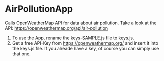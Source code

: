# AirPollutionApp
Calls OpenWeatherMap API for data about air pollution.
Take a look at the API: https://openweathermap.org/api/air-pollution

1. To use the App, rename the keys-SAMPLE.js file to keys.js.
2. Get a free API-Key from https://openweathermap.org/ and insert it into the keys.js file. If you alreade have a key, of course you can simply use that one.
